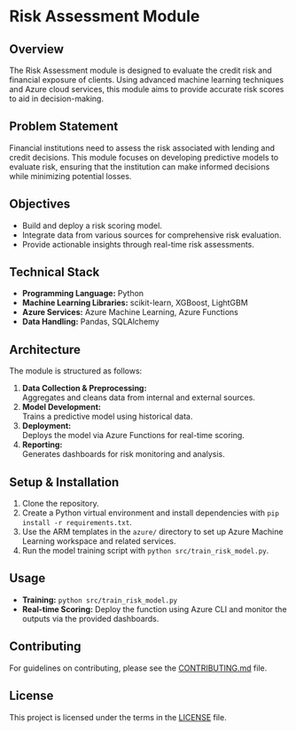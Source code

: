 # Risk Assessment Module

## Overview

The Risk Assessment module is designed to evaluate the credit risk and financial exposure of clients. Using advanced machine learning techniques and Azure cloud services, this module aims to provide accurate risk scores to aid in decision-making.

## Problem Statement

Financial institutions need to assess the risk associated with lending and credit decisions. This module focuses on developing predictive models to evaluate risk, ensuring that the institution can make informed decisions while minimizing potential losses.

## Objectives

- Build and deploy a risk scoring model.
- Integrate data from various sources for comprehensive risk evaluation.
- Provide actionable insights through real-time risk assessments.

## Technical Stack

- **Programming Language:** Python
- **Machine Learning Libraries:** scikit-learn, XGBoost, LightGBM
- **Azure Services:** Azure Machine Learning, Azure Functions
- **Data Handling:** Pandas, SQLAlchemy

## Architecture

The module is structured as follows:

1. **Data Collection & Preprocessing:**  
   Aggregates and cleans data from internal and external sources.
2. **Model Development:**  
   Trains a predictive model using historical data.
3. **Deployment:**  
   Deploys the model via Azure Functions for real-time scoring.
4. **Reporting:**  
   Generates dashboards for risk monitoring and analysis.

## Setup & Installation

1. Clone the repository.
2. Create a Python virtual environment and install dependencies with `pip install -r requirements.txt`.
3. Use the ARM templates in the `azure/` directory to set up Azure Machine Learning workspace and related services.
4. Run the model training script with `python src/train_risk_model.py`.

## Usage

- **Training:** `python src/train_risk_model.py`
- **Real-time Scoring:** Deploy the function using Azure CLI and monitor the outputs via the provided dashboards.

## Contributing

For guidelines on contributing, please see the [CONTRIBUTING.md](../../CONTRIBUTING.md) file.

## License

This project is licensed under the terms in the [LICENSE](../../LICENSE) file.
